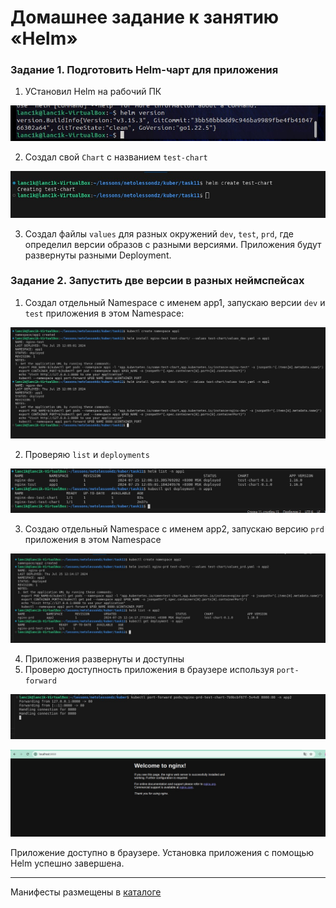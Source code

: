 # Домашнее задание к занятию «Helm»

### Задание 1. Подготовить Helm-чарт для приложения

1. УСтановил Helm на рабочий ПК

![as](./images/helm%20version.jpg)

2. Создал свой `Chart` с названием `test-chart`

![as](./images/create%20chart%20task1.jpg)

3. Создал файлы `values` для разных окружений `dev`, `test`, `prd`, где определил версии образов с разными версиями. Приложения будут развернуты разными Deployment.

### Задание 2. Запустить две версии в разных неймспейсах

1. Создал отдельный Namespace с именем app1, запускаю версии `dev` и `test` приложения в этом Namespace:

![as](./images/create%20ns%20and%20install%20charts%20task2.jpg)

2. Проверяю `list` и `deployments`

![as](./images/check%20resault%20task2.jpg)

3. Создаю отдельный Namespace с именем app2, запускаю версию `prd` приложения в этом Namespace

![as](./images/create%20chart%20ns%20app2%20adn%20check%20task2.jpg)

4. Приложения развернуты и доступны
5. Проверю доступность приложения в браузере используя `port-forward`

![as](./images/port%20forward.jpg)

![as](./images/check%20soft%20in%20browser.jpg)

Приложение доступно в браузере. Установка приложения с помощью Helm успешно завершена.

----

Манифесты размещены в [каталоге](https://github.com/VladimirEremenko-web/devops-netology/tree/main/kuber-homeworks/1-10/configs/test-chart)